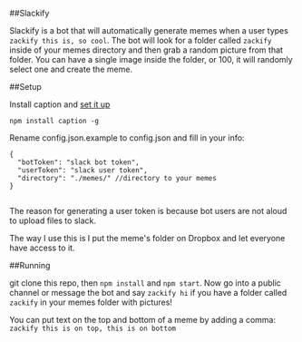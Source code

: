 ##Slackify

Slackify is a bot that will automatically generate memes when a user types `zackify this is, so cool`. The bot will look for a folder called `zackify` inside of your memes directory and then grab a random picture from that folder. You can have a single image inside the folder, or 100, it will randomly select one and create the meme.

##Setup

Install caption and [set it up](https://github.com/jesseditson/node-caption)

`npm install caption -g`

Rename config.json.example to config.json and fill in your info:

```
{
  "botToken": "slack bot token",
  "userToken": "slack user token",
  "directory": "./memes/" //directory to your memes
}


```
The reason for generating a user token is because bot users are not aloud to upload files to slack.

The way I use this is I put the meme's folder on Dropbox and let everyone have access to it.

##Running

git clone this repo, then `npm install` and `npm start`. Now go into a public channel or message the bot and say `zackify hi` if you have a folder called `zackify` in your memes folder with pictures!

You can put text on the top and bottom of a meme by adding a comma: `zackify this is on top, this is on bottom`
